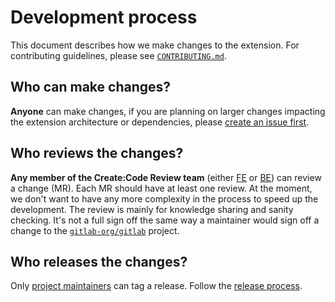 # Development process

This document describes how we make changes to the extension. For contributing guidelines, please see [`CONTRIBUTING.md`](../CONTRIBUTING.md).

## Who can make changes?

**Anyone** can make changes, if you are planning on larger changes impacting the extension architecture or dependencies, please [create an issue first](https://gitlab.com/gitlab-org/gitlab-vscode-extension/-/issues/new?issuable_template=Feature%20Proposal).

## Who reviews the changes?

**Any member of the Create:Code Review team** (either [FE](https://about.gitlab.com/handbook/engineering/development/dev/create-code-review-fe/) or [BE](https://about.gitlab.com/handbook/engineering/development/dev/create-code-review-be/)) can review a change (MR). Each MR should have at least one review. At the moment, we don't want to have any more complexity in the process to speed up the development. The review is mainly for knowledge sharing and sanity checking. It's not a full sign off the same way a maintainer would sign off a change to the [`gitlab-org/gitlab`](https://gitlab.com/gitlab-org/gitlab/) project.

## Who releases the changes?

Only [project maintainers](https://gitlab.com/gitlab-org/gitlab-vscode-extension/-/project_members?sort=access_level_desc) can tag a release. Follow the [release process](release-process.md).
